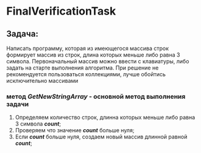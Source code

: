 # **FinalVerificationTask**

## **Задача:**
Написать программу, которая из имеющегося массива строк формирует массив из строк, длина которых меньше либо равна 3 символа. Первоначальный массив можно ввести с клавиатуры, либо задать на старте выполнения алгоритма. При решение не рекомендуется пользоваться коллекциями, лучше обойтись исключительно массивами

### **метод _GetNewStringArray_ - основной метод выполнения задачи**
1. Определяем количество строк, длинна которых меньше либо равна 3 символа **_count_**;
2. Проверяем что значение **_count_** больше нуля;
3. Если **_count_** больше нуля, создаем новый массив длинной равной **_count_**;